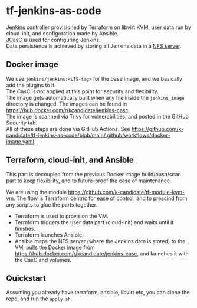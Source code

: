 # tf-jenkins-as-code
Jenkins controller provisioned by Terraform on libvirt KVM, user data run by cloud-init, and configuration made by Ansible.  
[JCasC](https://www.jenkins.io/projects/jcasc/) is used for configuring Jenkins.  
Data persistence is achieved by storing all Jenkins data in a [NFS server](https://github.com/k-candidate/tf-nfs).

## Docker image
We use `jenkins/jenkins:<LTS-tag>` for the base image, and we basically add the plugins to it.  
The CasC is not applied at this point for security and flexibility.  
The image gets automatically built when any file inside the  `jenkins_image` directory is changed. The images can be found in https://hub.docker.com/r/kcandidate/jenkins-casc.  
The image is scanned via Trivy for vulnerabilities, and posted in the GitHub Security tab.  
All of these steps are done via GitHub Actions. See https://github.com/k-candidate/tf-jenkins-as-code/blob/main/.github/workflows/docker-image.yaml.

## Terraform, cloud-init, and Ansible
This part is decoupled from the previous Docker image build/push/scan part to keep flexibility, and to future-proof the ease of maintenance.  

We are using the module https://github.com/k-candidate/tf-module-kvm-vm. The flow is Terraform centric for ease of control, and to prescind from any scripts to glue the parts together.
- Terraform is used to provision the VM.
- Terraform triggers the user data part (cloud-init) and waits until it finishes.
- Terraform launches Ansible.
- Ansible maps the NFS server (where the Jenkins data is stored) to the VM, pulls the Docker image from https://hub.docker.com/r/kcandidate/jenkins-casc, and launches it with the CasC and volumes.

## Quickstart
Assuming you already have terraform, ansible, libvirt etc, you can clone the repo, and run the `apply.sh`.